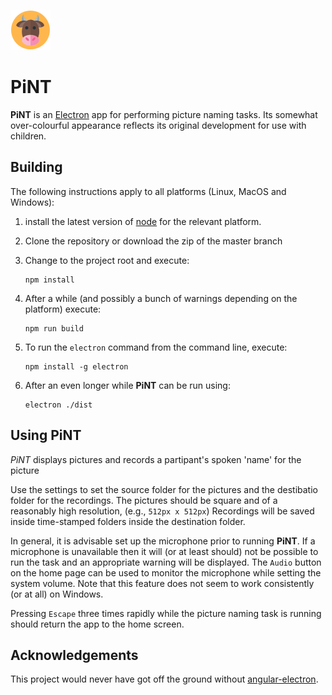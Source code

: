 ![PiNT logo](./logo-pint.png)
# PiNT

**PiNT** is an [Electron](https://electron.atom.io/)
app for performing picture naming tasks.
Its somewhat over-colourful appearance reflects its original
development for use with children.

## Building

The following instructions apply to all platforms (Linux, MacOS and Windows):

1. install the latest version of [node](https://nodejs.org/en/)
for the relevant platform.

2. Clone the repository or download the zip of the master branch

3. Change to the project root and execute:
    ```
    npm install
    ```
4. After a while (and possibly a bunch of warnings depending on the platform)
execute:
    ```
    npm run build
    ```
5. To run the `electron` command from the command line, execute:
    ```
    npm install -g electron
    ```
6. After an even longer while **PiNT** can be run using:

    ```
    electron ./dist
    ```

## Using PiNT

*PiNT* displays pictures and records a partipant's spoken 'name'
for the picture

Use the settings to set the source folder for the pictures
and the destibatio folder for the recordings.
The pictures should be square and of a reasonably high resolution,
(e.g., `512px x 512px`)
Recordings will be saved
inside time-stamped folders inside the destination folder.

In general, it is advisable set up the microphone prior to
running **PiNT**.
If a microphone is unavailable then it will (or at least should)
not be possible to run the task and an appropriate warning
will be displayed.
The `Audio` button on the home page can be used to monitor
the microphone while setting the system volume.
Note that this feature does not seem to work consistently
(or at all) on Windows.

Pressing `Escape` three times rapidly while the
picture naming task is running should return the app
to the home screen.

## Acknowledgements

This project would never have got off the ground without
[angular-electron](https://github.com/maximegris/angular-electron).
